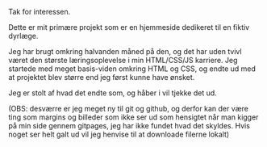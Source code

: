 Tak for interessen.

Dette er mit primære projekt som er en hjemmeside dedikeret til en fiktiv dyrlæge.

Jeg har brugt omkring halvanden måned på den, og det har uden tvivl været den største læringsoplevelse i min HTML/CSS/JS karriere.
Jeg startede med meget basis-viden omkring HTML og CSS, og endte ud med at projektet blev større end jeg først kunne have ønsket.

Jeg er stolt af hvad det endte som, og håber i vil tjekke det ud.

(OBS: desværre er jeg meget ny til git og github, og derfor kan der være ting som margins og billeder som ikke ser ud som hensigtet når man kigger på min side gennem gitpages, jeg har ikke fundet hvad det skyldes. Hvis noget ser helt galt ud vil jeg henvise til at downloade filerne lokalt)
